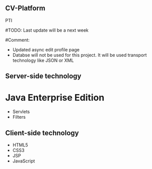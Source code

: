 ## CV-Platform
PTI

#TODO: Last update will be a next week

#Comment:
* Updated async edit profile page
* Databse will not be used for this project. It will be used transport technology like JSON or XML

## Server-side technology
# Java Enterprise Edition
* Servlets
* Filters

## Client-side technology
* HTML5 
* CSS3
* JSP
* JavaScript
